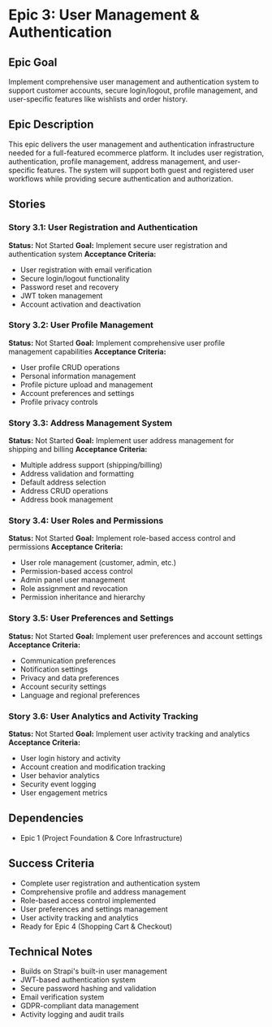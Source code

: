 # Epic 3: User Management & Authentication

## Epic Goal
Implement comprehensive user management and authentication system to support customer accounts, secure login/logout, profile management, and user-specific features like wishlists and order history.

## Epic Description
This epic delivers the user management and authentication infrastructure needed for a full-featured ecommerce platform. It includes user registration, authentication, profile management, address management, and user-specific features. The system will support both guest and registered user workflows while providing secure authentication and authorization.

## Stories

### Story 3.1: User Registration and Authentication
**Status:** Not Started
**Goal:** Implement secure user registration and authentication system
**Acceptance Criteria:**
- User registration with email verification
- Secure login/logout functionality
- Password reset and recovery
- JWT token management
- Account activation and deactivation

### Story 3.2: User Profile Management
**Status:** Not Started
**Goal:** Implement comprehensive user profile management capabilities
**Acceptance Criteria:**
- User profile CRUD operations
- Personal information management
- Profile picture upload and management
- Account preferences and settings
- Profile privacy controls

### Story 3.3: Address Management System
**Status:** Not Started
**Goal:** Implement user address management for shipping and billing
**Acceptance Criteria:**
- Multiple address support (shipping/billing)
- Address validation and formatting
- Default address selection
- Address CRUD operations
- Address book management

### Story 3.4: User Roles and Permissions
**Status:** Not Started
**Goal:** Implement role-based access control and permissions
**Acceptance Criteria:**
- User role management (customer, admin, etc.)
- Permission-based access control
- Admin panel user management
- Role assignment and revocation
- Permission inheritance and hierarchy

### Story 3.5: User Preferences and Settings
**Status:** Not Started
**Goal:** Implement user preferences and account settings
**Acceptance Criteria:**
- Communication preferences
- Notification settings
- Privacy and data preferences
- Account security settings
- Language and regional preferences

### Story 3.6: User Analytics and Activity Tracking
**Status:** Not Started
**Goal:** Implement user activity tracking and analytics
**Acceptance Criteria:**
- User login history and activity
- Account creation and modification tracking
- User behavior analytics
- Security event logging
- User engagement metrics

## Dependencies
- Epic 1 (Project Foundation & Core Infrastructure)

## Success Criteria
- Complete user registration and authentication system
- Comprehensive profile and address management
- Role-based access control implemented
- User preferences and settings management
- User activity tracking and analytics
- Ready for Epic 4 (Shopping Cart & Checkout)

## Technical Notes
- Builds on Strapi's built-in user management
- JWT-based authentication system
- Secure password hashing and validation
- Email verification system
- GDPR-compliant data management
- Activity logging and audit trails
